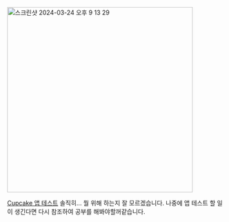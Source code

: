 
<img width="430" alt="스크린샷 2024-03-24 오후 9 13 29" src="https://github.com/giyoungjang/kotlin-study/assets/126555597/44a79b9f-d93a-423a-98a0-4eaa42474890">


[Cupcake 앱 테스트](https://developer.android.com/courses/pathways/android-basics-compose-unit-4-pathway-2?authuser=1&hl=ko#codelab-https://developer.android.com/codelabs/basic-android-kotlin-compose-test-cupcake)
솔직히... 뭘 위해 하는지 잘 모르겠습니다. 나중에 앱 테스트 할 일이 생긴다면 다시 참조하여 공부를 해봐야할꺼같습니다.
















